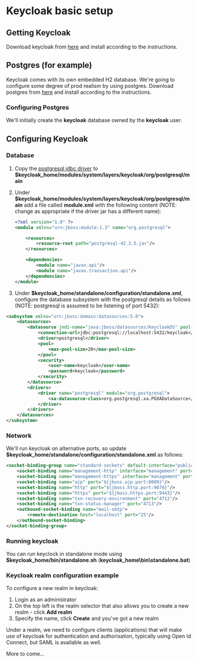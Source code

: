 # Keycloak basic setup

## Getting Keycloak
Download keycloak from [here](https://www.keycloak.org/downloads.html) and install according to the instructions.

## Postgres (for example)
Keycloak comes with its own embedded H2 database. We're going to configure some degree of prod realism by using postgres.
Download postgres from [here](https://www.postgresql.org/download/) and install according to the instructions.

### Configuring Postgres
We'll initially create the **keycloak** database owned by the **keycloak** user.

## Configuring Keycloak

### Database
1. Copy the [postgresql jdbc driver](https://jdbc.postgresql.org/download.html) to **$keycloak_home/modules/system/layers/keycloak/org/postgresql/main**

2. Under **$keycloak_home/modules/system/layers/keycloak/org/postgresql/main** add a file called **module.xml** with the following content (NOTE: change as appropriate if the driver jar has a different name):
    ```xml
    <?xml version="1.0" ?>
    <module xmlns="urn:jboss:module:1.3" name="org.postgresql">

        <resources>
            <resource-root path="postgresql-42.2.5.jar"/>
        </resources>

        <dependencies>
            <module name="javax.api"/>
            <module name="javax.transaction.api"/>
        </dependencies>
    </module>
    ```

3. Under **$keycloak_home/standalone/configuration/standalone.xml**, configure the database subsystem with the postgresql details as follows (NOTE: postgresql is assumed to be listening of port 5432):
```xml
<subsystem xmlns="urn:jboss:domain:datasources:5.0">
    <datasources>
        <datasource jndi-name="java:jboss/datasources/KeycloakDS" pool-name="KeycloakDS" enabled="true" use-java-context="true">
            <connection-url>jdbc:postgresql://localhost:5432/keycloak</connection-url>
            <driver>postgresql</driver>
            <pool>
                <max-pool-size>20</max-pool-size>
            </pool>
            <security>
                <user-name>keycloak</user-name>
                <password>keycloak</password>
            </security>
        </datasource>
        <drivers>
            <driver name="postgresql" module="org.postgresql">
                <xa-datasource-class>org.postgresql.xa.PGXADataSource</xa-datasource-class>
            </driver>
        </drivers>
    </datasources>
</subsystem>
```

### Network
We'll run keycloak on alternative ports, so update **$keycloak_home/standalone/configuration/standalone.xml** as follows:
```xml
<socket-binding-group name="standard-sockets" default-interface="public" port-offset="${jboss.socket.binding.port-offset:0}">
    <socket-binding name="management-http" interface="management" port="${jboss.management.http.port:9990}"/>
    <socket-binding name="management-https" interface="management" port="${jboss.management.https.port:9993}"/>
    <socket-binding name="ajp" port="${jboss.ajp.port:8009}"/>
    <socket-binding name="http" port="${jboss.http.port:9070}"/>
    <socket-binding name="https" port="${jboss.https.port:9443}"/>
    <socket-binding name="txn-recovery-environment" port="4712"/>
    <socket-binding name="txn-status-manager" port="4713"/>
    <outbound-socket-binding name="mail-smtp">
        <remote-destination host="localhost" port="25"/>
    </outbound-socket-binding>
</socket-binding-group>
```

### Running keycloak
You can run keyclock in standalone mode using **$keycloak_home/bin/standalone.sh** (**keycloak_home\bin\standalone.bat**)

### Keycloak realm configuration example
To configure a new realm in keycloak:
1. Login as an administrator
2. On the top left is the realm selector that also allows you to create a new realm - click **Add realm**
3. Specify the name, click **Create** and you've got a new realm

Under a realm, we need to configure clients (applications) that will make use of keycloak for authentication and authorisation, typically using Open Id Connect, but SAML is available as well.

More to come...
